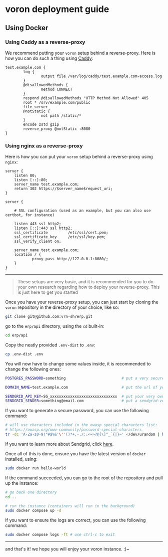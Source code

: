 # voron deployment guide

## Using Docker

### Using Caddy as a reverse-proxy
We recommend putting your `voron` setup behind a reverse-proxy.
Here is how you can do such a thing using [Caddy](https://caddyserver.com/):

```caddy
test.example.com {
        log {
                output file /var/log/caddy/test.example.com-access.log
        }
        @disallowedMethods {
                method CONNECT
        }
        respond @disallowedMethods "HTTP Method Not Allowed" 405
        root * /srv/example.com/public
        file_server
        @notStatic {
                not path /static/*
        }
        encode zstd gzip
        reverse_proxy @notStatic :8080
}
```

### Using nginx as a reverse-proxy
Here is how you can put your `voron` setup behind a reverse-proxy using `nginx`:
```nginx
server {
    listen 80;
    listen [::]:80;
    server_name test.example.com;
    return 302 https://$server_name$request_uri;
}

server {

    # SSL configuration (used as an example, but you can also use certbot, for instance)

    listen 443 ssl http2;
    listen [::]:443 ssl http2;
    ssl_certificate         /etc/ssl/cert.pem;
    ssl_certificate_key     /etc/ssl/key.pem;
    ssl_verify_client on;

    server_name test.example.com;
    location / {
            proxy_pass http://127.0.0.1:8080/;
    }
}
```

---

> These setups are very basic, and it is recommended for you to do your own research regarding how
> to deploy your reverse-proxy. This is just here to get you started

Once you have your reverse-proxy setup, you can just start by cloning the `voron` repository in the directory
of your choice, like so:

```bash
git clone git@github.com:vrn-sh/erp.git
```

go to the `erp/api` directory, using the `cd` built-in:

```bash
cd erp/api
```

Copy the neatly provided `.env-dist` to `.env`:

```bash
cp .env-dist .env
```

You will now have to change some values inside, it is recommended to change the following ones:

```bash
POSTGRES_PASSWORD=something                         # put a very secure password here!

DOMAIN_NAME=test.example.com                        # put the url of your voron instance

SENDGRID_API_KEY=SG_xxxxxxxxxxxxxxxxxxxxxxxxxxxxxx  # put your very own sendgrid API key
SENDGRID_SENDER=something@email.com                 # put a sendgrid-verified email
```

If you want to generate a secure password, you can use the following command:
```bash
# will use characters included in the owasp special characters list:
# https://owasp.org/www-community/password-special-characters
tr -dc 'A-Za-z0-9!"#$%&'\''()*+,-./:;<=>?@[\]^_`{|}~' </dev/urandom | head -c 64 ; echo
```

If you want to learn more about Sendgrid, click [here](https://sendgrid.com/).

Once all of this is done, ensure you have the latest version of `docker` installed, using:
```bash
sudo docker run hello-world
```

If the command succeeded, you can go to the root of the repository and pull up the instance:
```bash
# go back one directory
cd ..

# run the instance (containers will run in the background)
sudo docker compose up -d
```

If you want to ensure the logs are correct, you can use the following command:

```bash
sudo docker compose logs -ft # use ctrl-c to exit
```

---

and that's it! we hope you will enjoy your voron instance. :)~
